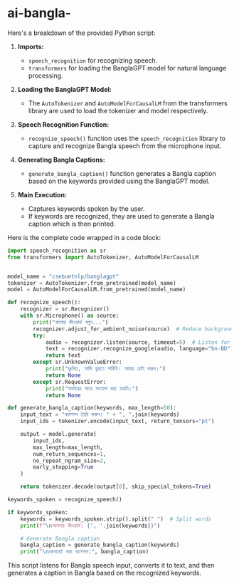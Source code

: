 # ai-bangla-
Here's a breakdown of the provided Python script:

1. **Imports:**
   - `speech_recognition` for recognizing speech.
   - `transformers` for loading the BanglaGPT model for natural language processing.

2. **Loading the BanglaGPT Model:**
   - The `AutoTokenizer` and `AutoModelForCausalLM` from the transformers library are used to load the tokenizer and model respectively.

3. **Speech Recognition Function:**
   - `recognize_speech()` function uses the `speech_recognition` library to capture and recognize Bangla speech from the microphone input.

4. **Generating Bangla Captions:**
   - `generate_bangla_caption()` function generates a Bangla caption based on the keywords provided using the BanglaGPT model.

5. **Main Execution:**
   - Captures keywords spoken by the user.
   - If keywords are recognized, they are used to generate a Bangla caption which is then printed.

Here is the complete code wrapped in a code block:

```python name=bangla_caption_generator.py
import speech_recognition as sr
from transformers import AutoTokenizer, AutoModelForCausalLM


model_name = "csebuetnlp/banglagpt"
tokenizer = AutoTokenizer.from_pretrained(model_name)
model = AutoModelForCausalLM.from_pretrained(model_name)

def recognize_speech():
    recognizer = sr.Recognizer()
    with sr.Microphone() as source:
        print("বাংলায় কীওয়ার্ড বলুন...")
        recognizer.adjust_for_ambient_noise(source)  # Reduce background noise
        try:
            audio = recognizer.listen(source, timeout=5)  # Listen for 5 seconds
            text = recognizer.recognize_google(audio, language="bn-BD")  # Recognize Bangla
            return text
        except sr.UnknownValueError:
            print("দুঃখিত, আমি বুঝতে পারিনি। আবার চেষ্টা করুন।")
            return None
        except sr.RequestError:
            print("সার্ভারের সাথে সংযোগ করা যায়নি।")
            return None

def generate_bangla_caption(keywords, max_length=50):
    input_text = "ক্যাপশন তৈরি করুন: " + ", ".join(keywords)
    input_ids = tokenizer.encode(input_text, return_tensors="pt")

    output = model.generate(
        input_ids,
        max_length=max_length,
        num_return_sequences=1,
        no_repeat_ngram_size=2,
        early_stopping=True
    )

    return tokenizer.decode(output[0], skip_special_tokens=True)

keywords_spoken = recognize_speech()

if keywords_spoken:
    keywords = keywords_spoken.strip().split(" ")  # Split words
    print(f"\nআপনার কীওয়ার্ড: {', '.join(keywords)}")

    # Generate Bangla caption
    bangla_caption = generate_bangla_caption(keywords)
    print("\nজেনারেট করা ক্যাপশন:", bangla_caption)
```

This script listens for Bangla speech input, converts it to text, and then generates a caption in Bangla based on the recognized keywords.
